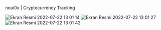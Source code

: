 noui0x | Cryptocurrency Tracking

![Ekran Resmi 2022-07-22 13 01 14](https://user-images.githubusercontent.com/58546835/180416093-71555f23-1c65-4c8b-a75c-7a458de170e5.png)
![Ekran Resmi 2022-07-22 13 01 27](https://user-images.githubusercontent.com/58546835/180416236-38a272af-69bc-4353-97e9-7cc3522f3819.png)
![Ekran Resmi 2022-07-22 13 01 42](https://user-images.githubusercontent.com/58546835/180416254-6943f3b5-ab99-4f30-945c-80eebc4f9942.png)

